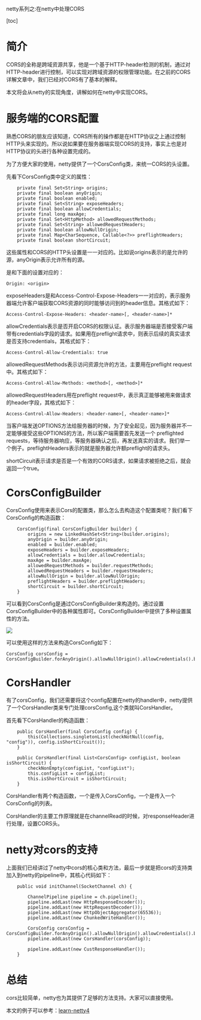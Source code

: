 netty系列之:在netty中处理CORS

[toc]

# 简介

CORS的全称是跨域资源共享，他是一个基于HTTP-header检测的机制，通过对HTTP-header进行控制，可以实现对跨域资源的权限管理功能。在之前的CORS详解文章中，我们已经对CORS有了基本的解释。

本文将会从netty的实现角度，讲解如何在netty中实现CORS。

# 服务端的CORS配置

熟悉CORS的朋友应该知道，CORS所有的操作都是在HTTP协议之上通过控制HTTP头来实现的。所以说如果要在服务器端实现CORS的支持，事实上也是对HTTP协议的头进行各种设置完成的。

为了方便大家的使用，netty提供了一个CorsConfig类，来统一CORS的头设置。

先看下CorsConfig类中定义的属性：

```
    private final Set<String> origins;
    private final boolean anyOrigin;
    private final boolean enabled;
    private final Set<String> exposeHeaders;
    private final boolean allowCredentials;
    private final long maxAge;
    private final Set<HttpMethod> allowedRequestMethods;
    private final Set<String> allowedRequestHeaders;
    private final boolean allowNullOrigin;
    private final Map<CharSequence, Callable<?>> preflightHeaders;
    private final boolean shortCircuit;
```

这些属性和CORS的HTTP头设置是一一对应的。比如说origins表示的是允许的源，anyOrigin表示允许所有的源。

是和下面的设置对应的：

```
Origin: <origin>
```

exposeHeaders是和Access-Control-Expose-Headers一一对应的，表示服务器端允许客户端获取CORS资源的同时能够访问到的header信息。其格式如下：

```
Access-Control-Expose-Headers: <header-name>[, <header-name>]*
```

allowCredentials表示是否开启CORS的权限认证。表示服务器端是否接受客户端带有credentials字段的请求。如果用在preflight请求中，则表示后续的真实请求是否支持credentials，其格式如下：

```
Access-Control-Allow-Credentials: true
```

allowedRequestMethods表示访问资源允许的方法，主要用在preflight request中。其格式如下：

```
Access-Control-Allow-Methods: <method>[, <method>]*
```

allowedRequestHeaders用在preflight request中，表示真正能够被用来做请求的header字段，其格式如下：

```
Access-Control-Allow-Headers: <header-name>[, <header-name>]*
```

当客户端发送OPTIONS方法给服务器的时候，为了安全起见，因为服务器并不一定能够接受这些OPTIONS的方法，所以客户端需要首先发送一个
preflighted requests，等待服务器响应，等服务器确认之后，再发送真实的请求。我们举一个例子。preflightHeaders表示的就是服务器允许额preflight的请求头。

shortCircuit表示请求是否是一个有效的CORS请求，如果请求被拒绝之后，就会返回一个true。

# CorsConfigBuilder

CorsConfig使用来表示Cors的配置类，那么怎么去构造这个配置类呢？我们看下CorsConfig的构造函数：

```
    CorsConfig(final CorsConfigBuilder builder) {
        origins = new LinkedHashSet<String>(builder.origins);
        anyOrigin = builder.anyOrigin;
        enabled = builder.enabled;
        exposeHeaders = builder.exposeHeaders;
        allowCredentials = builder.allowCredentials;
        maxAge = builder.maxAge;
        allowedRequestMethods = builder.requestMethods;
        allowedRequestHeaders = builder.requestHeaders;
        allowNullOrigin = builder.allowNullOrigin;
        preflightHeaders = builder.preflightHeaders;
        shortCircuit = builder.shortCircuit;
    }
```

可以看到CorsConfig是通过CorsConfigBuilder来构造的。通过设置CorsConfigBuilder中的各种属性即可。CorsConfigBuilder中提供了多种设置属性的方法。

![](https://img-blog.csdnimg.cn/5c1ced36f1d84bdda67329044f47c767.png)

可以使用这样的方法来构造CorsConfig如下：

```
CorsConfig corsConfig = CorsConfigBuilder.forAnyOrigin().allowNullOrigin().allowCredentials().build();
```

# CorsHandler

有了corsConfig，我们还需要将这个config配置在netty的handler中，netty提供了一个CorsHandler类来专门处理corsConfig,这个类就叫CorsHandler。

首先看下CorsHandler的构造函数：

```
    public CorsHandler(final CorsConfig config) {
        this(Collections.singletonList(checkNotNull(config, "config")), config.isShortCircuit());
    }

    public CorsHandler(final List<CorsConfig> configList, boolean isShortCircuit) {
        checkNonEmpty(configList, "configList");
        this.configList = configList;
        this.isShortCircuit = isShortCircuit;
    }
```
CorsHandler有两个构造函数，一个是传入CorsConfig，一个是传入一个CorsConfig的列表。

CorsHandler的主要工作原理就是在channelRead的时候，对responseHeader进行处理，设置CORS头。

# netty对cors的支持

上面我们已经讲过了netty中cors的核心类和方法，最后一步就是把cors的支持类加入到netty的pipeline中，其核心代码如下：

```
    public void initChannel(SocketChannel ch) {

        ChannelPipeline pipeline = ch.pipeline();
        pipeline.addLast(new HttpResponseEncoder());
        pipeline.addLast(new HttpRequestDecoder());
        pipeline.addLast(new HttpObjectAggregator(65536));
        pipeline.addLast(new ChunkedWriteHandler());

        CorsConfig corsConfig = CorsConfigBuilder.forAnyOrigin().allowNullOrigin().allowCredentials().build();
        pipeline.addLast(new CorsHandler(corsConfig));

        pipeline.addLast(new CustResponseHandler());
    }
```

# 总结

cors比较简单，netty也为其提供了足够的方法支持。大家可以直接使用。

本文的例子可以参考：[learn-netty4](https://github.com/ddean2009/learn-netty4)








